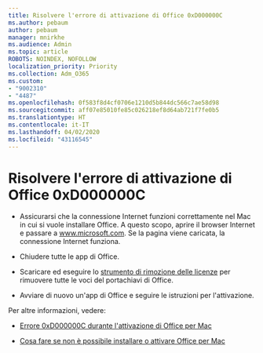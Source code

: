 ```yaml
---
title: Risolvere l'errore di attivazione di Office 0xD000000C
ms.author: pebaum
author: pebaum
manager: mnirkhe
ms.audience: Admin
ms.topic: article
ROBOTS: NOINDEX, NOFOLLOW
localization_priority: Priority
ms.collection: Adm_O365
ms.custom:
- "9002310"
- "4487"
ms.openlocfilehash: 0f583f8d4cf0706e1210d5b844dc566c7ae58d98
ms.sourcegitcommit: aff07e85010fe85c026218ef8d64ab721f7fe0b5
ms.translationtype: HT
ms.contentlocale: it-IT
ms.lasthandoff: 04/02/2020
ms.locfileid: "43116545"
---
```

# <a name="resolve-office-activation-error-0xd000000c"></a>Risolvere l'errore di attivazione di Office 0xD000000C

- Assicurarsi che la connessione Internet funzioni correttamente nel Mac in cui si vuole installare Office. A questo scopo, aprire il browser Internet e passare a www.microsoft.com. Se la pagina viene caricata, la connessione Internet funziona.

- Chiudere tutte le app di Office.

- Scaricare ed eseguire lo [strumento di rimozione delle licenze](https://go.microsoft.com/fwlink/?linkid=849815) per rimuovere tutte le voci del portachiavi di Office.

- Avviare di nuovo un'app di Office e seguire le istruzioni per l'attivazione.

Per altre informazioni, vedere:

- [Errore 0xD000000C durante l'attivazione di Office per Mac](https://support.office.com/article/error-0xd000000c-when-activating-office-for-mac-da865931-4658-4829-ba2d-8133390c6d25)

- [Cosa fare se non è possibile installare o attivare Office per Mac](https://support.office.com/article/what-to-try-if-you-can-t-install-or-activate-office-for-mac-5efba2b4-b1e6-4e5f-bf3c-6ab945d03dea)
